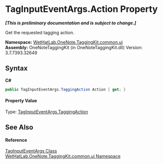 # TagInputEventArgs.Action Property 
 _**\[This is preliminary documentation and is subject to change.\]**_

Get the requested tagging action.

**Namespace:**&nbsp;<a href="043a9407-ac38-b3ac-7348-a6090af495ad.md">WetHatLab.OneNote.TaggingKit.common.ui</a><br />**Assembly:**&nbsp;OneNoteTaggingKit (in OneNoteTaggingKit.dll) Version: 3.7.7393.32649

## Syntax

**C#**<br />
``` C#
public TagInputEventArgs.TaggingAction Action { get; }
```


#### Property Value
Type: <a href="efce7677-49f9-01b6-8580-66d3e1378ad1.md">TagInputEventArgs.TaggingAction</a>

## See Also


#### Reference
<a href="636c3979-dedc-2fb6-695e-4976b009150e.md">TagInputEventArgs Class</a><br /><a href="043a9407-ac38-b3ac-7348-a6090af495ad.md">WetHatLab.OneNote.TaggingKit.common.ui Namespace</a><br />